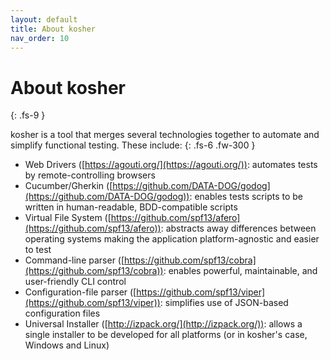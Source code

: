 ```yaml
---
layout: default
title: About kosher
nav_order: 10
---
```


# About kosher
{: .fs-9 }

kosher is a tool that merges several technologies together to automate and simplify functional testing. These include:
{: .fs-6 .fw-300 }

* Web Drivers ([https://agouti.org/](https://agouti.org/)): automates tests by remote-controlling browsers
* Cucumber/Gherkin ([https://github.com/DATA-DOG/godog](https://github.com/DATA-DOG/godog)): enables tests scripts to be written in human-readable, BDD-compatible scripts
* Virtual File System ([https://github.com/spf13/afero](https://github.com/spf13/afero)): abstracts away differences between operating systems making the application platform-agnostic and easier to test
* Command-line parser ([https://github.com/spf13/cobra](https://github.com/spf13/cobra)): enables powerful, maintainable, and user-friendly CLI control
* Configuration-file parser ([https://github.com/spf13/viper](https://github.com/spf13/viper)): simplifies use of JSON-based configuration files
* Universal Installer ([http://izpack.org/](http://izpack.org/)): allows a single installer to be developed for all platforms (or in kosher's case, Windows and Linux)